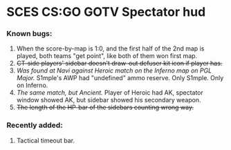 # SCES CS:GO GOTV Spectator hud


### Known bugs:
1. When the score-by-map is 1:0, and the first half of the 2nd map is played, both teams "get point", like both of them won first map.
2. ~~CT-side players' sidebar doesn't draw-out defuser kit icon if player has.~~
3. *Was found at Navi against Heroic match on the Inferno map on PGL Major.* S1mple's AWP had "undefined" ammo reserve. Only S1mple. Only on Inferno.
4. *The same match, but Ancient.* Player of Heroic had AK, spectator window showed AK, but sidebar showed his secondary weapon.
5. ~~The length of the HP-bar of the sidebars counting wrong way.~~

### Recently added:
1. Tactical timeout bar.
